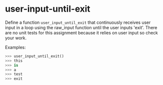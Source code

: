 # user-input-until-exit

Define a function `user_input_until_exit` that continuously receives user input 
in a loop using the raw_input function until the user inputs 'exit'. There are
no unit tests for this assignment because it relies on user input so check
your work. 


Examples:

```python
>>> user_input_until_exit()
>>> this
>>> is
>>> a
>>> test
>>> exit
```
